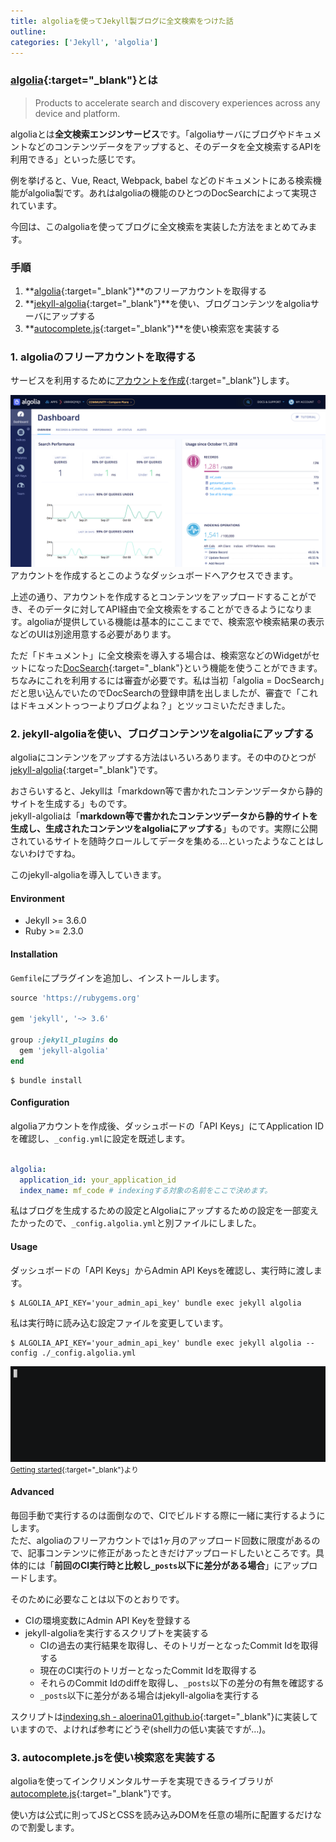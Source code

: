 ```yaml
---
title: algoliaを使ってJekyll製ブログに全文検索をつけた話
outline:
categories: ['Jekyll', 'algolia']
---
```


### [algolia](https://www.algolia.com/){:target="_blank"}とは

> Products to accelerate search and discovery experiences across any device and platform.

algoliaとは**全文検索エンジンサービス**です。「algoliaサーバにブログやドキュメントなどのコンテンツデータをアップすると、そのデータを全文検索するAPIを利用できる」といった感じです。

例を挙げると、Vue, React, Webpack, babel などのドキュメントにある検索機能がalgolia製です。あれはalgoliaの機能のひとつのDocSearchによって実現されています。

今回は、このalgoliaを使ってブログに全文検索を実装した方法をまとめてみます。


### 手順

1. **[algolia](https://www.algolia.com/){:target="_blank"}**のフリーアカウントを取得する
2. **[jekyll-algolia](https://community.algolia.com/jekyll-algolia/){:target="_blank"}**を使い、ブログコンテンツをalgoliaサーバにアップする
3. **[autocomplete.js](https://www.algolia.com/doc/tutorials/search-ui/autocomplete/auto-complete/){:target="_blank"}**を使い検索窓を実装する




### 1. algoliaのフリーアカウントを取得する

サービスを利用するために[アカウントを作成](https://www.algolia.com/users/sign_up){:target="_blank"}します。

![dashboard](/assets/2018-10-11-1-dashboard.png)
アカウントを作成するとこのようなダッシュボードへアクセスできます。

上述の通り、アカウントを作成するとコンテンツをアップロードすることができ、そのデータに対してAPI経由で全文検索をすることができるようになります。algoliaが提供している機能は基本的にここまでで、検索窓や検索結果の表示などのUIは別途用意する必要があります。

ただ「ドキュメント」に全文検索を導入する場合は、検索窓などのWidgetがセットになった[DocSearch](https://community.algolia.com/docsearch/){:target="_blank"}という機能を使うことができます。  
ちなみにこれを利用するには審査が必要です。私は当初「algolia = DocSearch」だと思い込んでいたのでDocSearchの登録申請を出しましたが、審査で「これはドキュメントっつーよりブログよね？」とツッコミいただきました。


### 2. **jekyll-algolia**を使い、ブログコンテンツをalgoliaにアップする

algoliaにコンテンツをアップする方法はいろいろあります。その中のひとつが[jekyll-algolia](https://community.algolia.com/jekyll-algolia/){:target="_blank"}です。

おさらいすると、Jekyllは「markdown等で書かれたコンテンツデータから静的サイトを生成する」ものです。  
jekyll-algoliaは「**markdown等で書かれたコンテンツデータから静的サイトを生成し、生成されたコンテンツをalgoliaにアップする**」ものです。実際に公開されているサイトを随時クロールしてデータを集める…といったようなことはしないわけですね。

このjekyll-algoliaを導入していきます。

#### Environment

* Jekyll >= 3.6.0
* Ruby >= 2.3.0

#### Installation

`Gemfile`にプラグインを追加し、インストールします。

```ruby
source 'https://rubygems.org'

gem 'jekyll', '~> 3.6'

group :jekyll_plugins do
  gem 'jekyll-algolia'
end
```

```shell
$ bundle install
```

#### Configuration

algoliaアカウントを作成後、ダッシュボードの「API Keys」にてApplication IDを確認し、`_config.yml`に設定を既述します。

```yaml

algolia:
  application_id: your_application_id
  index_name: mf_code # indexingする対象の名前をここで決めます。
```

私はブログを生成するための設定とAlgoliaにアップするための設定を一部変えたかったので、`_config.algolia.yml`と別ファイルにしました。

#### Usage

ダッシュボードの「API Keys」からAdmin API Keysを確認し、実行時に渡します。

```shell
$ ALGOLIA_API_KEY='your_admin_api_key' bundle exec jekyll algolia
```

<p></p>

私は実行時に読み込む設定ファイルを変更しています。

```shell
$ ALGOLIA_API_KEY='your_admin_api_key' bundle exec jekyll algolia --config ./_config.algolia.yml
```

![execute demo](/assets/2018-10-11-1-usage.gif)
<small>[Getting started](https://community.algolia.com/jekyll-algolia/getting-started.html){:target="_blank"}より</small>


#### Advanced

毎回手動で実行するのは面倒なので、CIでビルドする際に一緒に実行するようにします。  
ただ、algoliaのフリーアカウントでは1ヶ月のアップロード回数に限度があるので、記事コンテンツに修正があったときだけアップロードしたいところです。具体的には「**前回のCI実行時と比較し`_posts`以下に差分がある場合**」にアップロードします。

そのために必要なことは以下のとおりです。

* CIの環境変数にAdmin API Keyを登録する
* jekyll-algoliaを実行するスクリプトを実装する
  * CIの過去の実行結果を取得し、そのトリガーとなったCommit Idを取得する
  * 現在のCI実行のトリガーとなったCommit Idを取得する
  * それらのCommit Idのdiffを取得し、`_posts`以下の差分の有無を確認する
  * `_posts`以下に差分がある場合はjekyll-algoliaを実行する

スクリプトは[indexing.sh - aloerina01.github.io](https://github.com/aloerina01/aloerina01.github.io/blob/development/scripts/indexing.sh){:target="_blank"}に実装していますので、よければ参考にどうぞ(shell力の低い実装ですが…)。


### 3. **autocomplete.js**を使い検索窓を実装する

algoliaを使ってインクリメンタルサーチを実現できるライブラリが[autocomplete.js](https://www.algolia.com/doc/tutorials/search-ui/autocomplete/auto-complete/){:target="_blank"}です。

使い方は公式に則ってJSとCSSを読み込みDOMを任意の場所に配置するだけなので割愛します。